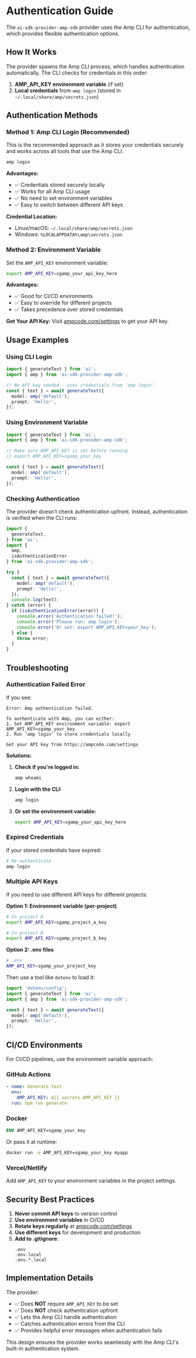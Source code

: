 # Authentication Guide

The `ai-sdk-provider-amp-sdk` provider uses the Amp CLI for authentication, which provides flexible authentication options.

## How It Works

The provider spawns the Amp CLI process, which handles authentication automatically. The CLI checks for credentials in this order:

1. **AMP_API_KEY environment variable** (if set)
2. **Local credentials** from `amp login` (stored in `~/.local/share/amp/secrets.json`)

## Authentication Methods

### Method 1: Amp CLI Login (Recommended)

This is the recommended approach as it stores your credentials securely and works across all tools that use the Amp CLI.

```bash
amp login
```

**Advantages:**
- ✅ Credentials stored securely locally
- ✅ Works for all Amp CLI usage
- ✅ No need to set environment variables
- ✅ Easy to switch between different API keys

**Credential Location:**
- Linux/macOS: `~/.local/share/amp/secrets.json`
- Windows: `%LOCALAPPDATA%\amp\secrets.json`

### Method 2: Environment Variable

Set the `AMP_API_KEY` environment variable:

```bash
export AMP_API_KEY=sgamp_your_api_key_here
```

**Advantages:**
- ✅ Good for CI/CD environments
- ✅ Easy to override for different projects
- ✅ Takes precedence over stored credentials

**Get Your API Key:**
Visit [ampcode.com/settings](https://ampcode.com/settings) to get your API key.

## Usage Examples

### Using CLI Login

```typescript
import { generateText } from 'ai';
import { amp } from 'ai-sdk-provider-amp-sdk';

// No API key needed - uses credentials from 'amp login'
const { text } = await generateText({
  model: amp('default'),
  prompt: 'Hello!',
});
```

### Using Environment Variable

```typescript
import { generateText } from 'ai';
import { amp } from 'ai-sdk-provider-amp-sdk';

// Make sure AMP_API_KEY is set before running
// export AMP_API_KEY=sgamp_your_key

const { text } = await generateText({
  model: amp('default'),
  prompt: 'Hello!',
});
```

### Checking Authentication

The provider doesn't check authentication upfront. Instead, authentication is verified when the CLI runs:

```typescript
import { 
  generateText,
} from 'ai';
import { 
  amp, 
  isAuthenticationError 
} from 'ai-sdk-provider-amp-sdk';

try {
  const { text } = await generateText({
    model: amp('default'),
    prompt: 'Hello!',
  });
  console.log(text);
} catch (error) {
  if (isAuthenticationError(error)) {
    console.error('Authentication failed!');
    console.error('Please run: amp login');
    console.error('Or set: export AMP_API_KEY=your_key');
  } else {
    throw error;
  }
}
```

## Troubleshooting

### Authentication Failed Error

If you see:
```
Error: Amp authentication failed.

To authenticate with Amp, you can either:
1. Set AMP_API_KEY environment variable: export AMP_API_KEY=sgamp_your_key
2. Run 'amp login' to store credentials locally

Get your API key from https://ampcode.com/settings
```

**Solutions:**

1. **Check if you're logged in:**
   ```bash
   amp whoami
   ```

2. **Login with the CLI:**
   ```bash
   amp login
   ```

3. **Or set the environment variable:**
   ```bash
   export AMP_API_KEY=sgamp_your_api_key_here
   ```

### Expired Credentials

If your stored credentials have expired:

```bash
# Re-authenticate
amp login
```

### Multiple API Keys

If you need to use different API keys for different projects:

**Option 1: Environment variable (per-project)**
```bash
# In project A
export AMP_API_KEY=sgamp_project_a_key

# In project B
export AMP_API_KEY=sgamp_project_b_key
```

**Option 2: .env files**
```bash
# .env
AMP_API_KEY=sgamp_your_project_key
```

Then use a tool like `dotenv` to load it:
```typescript
import 'dotenv/config';
import { generateText } from 'ai';
import { amp } from 'ai-sdk-provider-amp-sdk';

const { text } = await generateText({
  model: amp('default'),
  prompt: 'Hello!',
});
```

## CI/CD Environments

For CI/CD pipelines, use the environment variable approach:

### GitHub Actions

```yaml
- name: Generate text
  env:
    AMP_API_KEY: ${{ secrets.AMP_API_KEY }}
  run: npm run generate
```

### Docker

```dockerfile
ENV AMP_API_KEY=sgamp_your_key
```

Or pass it at runtime:
```bash
docker run -e AMP_API_KEY=sgamp_your_key myapp
```

### Vercel/Netlify

Add `AMP_API_KEY` to your environment variables in the project settings.

## Security Best Practices

1. **Never commit API keys** to version control
2. **Use environment variables** in CI/CD
3. **Rotate keys regularly** at [ampcode.com/settings](https://ampcode.com/settings)
4. **Use different keys** for development and production
5. **Add to .gitignore**:
   ```
   .env
   .env.local
   .env.*.local
   ```

## Implementation Details

The provider:
- ✅ Does **NOT** require `AMP_API_KEY` to be set
- ✅ Does **NOT** check authentication upfront
- ✅ Lets the Amp CLI handle authentication
- ✅ Catches authentication errors from the CLI
- ✅ Provides helpful error messages when authentication fails

This design ensures the provider works seamlessly with the Amp CLI's built-in authentication system.
